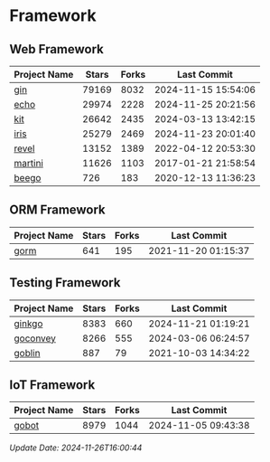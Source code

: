 # Framework

## Web Framework
| Project Name | Stars | Forks | Last Commit |
| ------------ | ----- | ----- | ----------- |
| [gin](https://github.com/gin-gonic/gin) | 79169 | 8032 | 2024-11-15 15:54:06 |
| [echo](https://github.com/labstack/echo) | 29974 | 2228 | 2024-11-25 20:21:56 |
| [kit](https://github.com/go-kit/kit) | 26642 | 2435 | 2024-03-13 13:42:15 |
| [iris](https://github.com/kataras/iris) | 25279 | 2469 | 2024-11-23 20:01:40 |
| [revel](https://github.com/revel/revel) | 13152 | 1389 | 2022-04-12 20:53:30 |
| [martini](https://github.com/go-martini/martini) | 11626 | 1103 | 2017-01-21 21:58:54 |
| [beego](https://github.com/astaxie/beego) | 726 | 183 | 2020-12-13 11:36:23 |

## ORM Framework
| Project Name | Stars | Forks | Last Commit |
| ------------ | ----- | ----- | ----------- |
| [gorm](https://github.com/jinzhu/gorm) | 641 | 195 | 2021-11-20 01:15:37 |

## Testing Framework
| Project Name | Stars | Forks | Last Commit |
| ------------ | ----- | ----- | ----------- |
| [ginkgo](https://github.com/onsi/ginkgo) | 8383 | 660 | 2024-11-21 01:19:21 |
| [goconvey](https://github.com/smartystreets/goconvey) | 8266 | 555 | 2024-03-06 06:24:57 |
| [goblin](https://github.com/franela/goblin) | 887 | 79 | 2021-10-03 14:34:22 |

## IoT Framework
| Project Name | Stars | Forks | Last Commit |
| ------------ | ----- | ----- | ----------- |
| [gobot](https://github.com/hybridgroup/gobot) | 8979 | 1044 | 2024-11-05 09:43:38 |

*Update Date: 2024-11-26T16:00:44*
